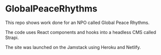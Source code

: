 # GlobalPeaceRhythms

This repo shows work done for an NPO called Global Peace Rhythms.

The code uses React components and hooks into a headless CMS called Strapi.

The site was launched on the Jamstack using Heroku and Netlify.
